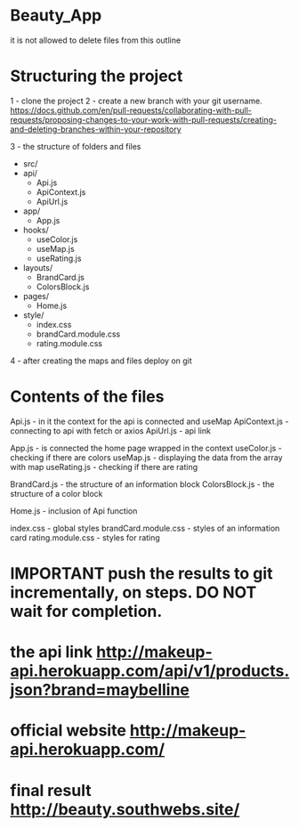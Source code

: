 # Beauty_App
it is not allowed to delete files from this outline

# Structuring the project

1 - clone the project
2 - create a new branch with your git username.
https://docs.github.com/en/pull-requests/collaborating-with-pull-requests/proposing-changes-to-your-work-with-pull-requests/creating-and-deleting-branches-within-your-repository

3 - the structure of folders and files

 - src/
  - api/
     - Api.js
     - ApiContext.js
     - ApiUrl.js
  - app/ 
     - App.js
  - hooks/
     - useColor.js
     - useMap.js
     - useRating.js
  - layouts/
     - BrandCard.js
     - ColorsBlock.js
  - pages/
     - Home.js
  - style/
     - index.css
     - brandCard.module.css
     - rating.module.css

4 - after creating the maps and files deploy on git

# Contents of the files

Api.js - in it the context for the api is connected and useMap
ApiContext.js - connecting to api with fetch or axios
ApiUrl.js - api link

App.js - is connected the home page wrapped in the context 
useColor.js - checking if there are colors
useMap.js - displaying the data from the array with map
useRating.js - checking if there are rating

BrandCard.js - the structure of an information block
ColorsBlock.js - the structure of a color block

Home.js - inclusion of Api function

index.css - global styles
brandCard.module.css - styles of an information card
rating.module.css - styles for rating

# IMPORTANT push the results to git incrementally, on steps. DO NOT wait for completion.
# the api link http://makeup-api.herokuapp.com/api/v1/products.json?brand=maybelline
# official website http://makeup-api.herokuapp.com/
# final result http://beauty.southwebs.site/


 
